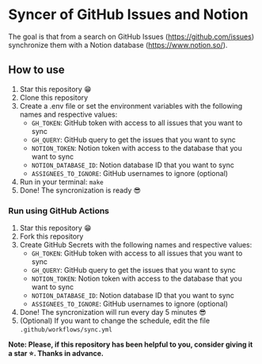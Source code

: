 # Syncer of GitHub Issues and Notion

The goal is that from a search on GitHub Issues (<https://github.com/issues>) synchronize them with a Notion database (<https://www.notion.so/>).

## How to use

1. Star this repository 😁
2. Clone this repository
3. Create a .env file or set the environment variables with the following names and respective values:
    - `GH_TOKEN`: GitHub token with access to all issues that you want to sync
    - `GH_QUERY`: GitHub query to get the issues that you want to sync
    - `NOTION_TOKEN`: Notion token with access to the database that you want to sync
    - `NOTION_DATABASE_ID`: Notion database ID that you want to sync
    - `ASSIGNEES_TO_IGNORE`: GitHub usernames to ignore (optional)
4. Run in your terminal: `make`
5. Done! The syncronization is ready 😎

### Run using GitHub Actions

1. Star this repository 😁
2. Fork this repository
3. Create GitHub Secrets with the following names and respective values:
    - `GH_TOKEN`: GitHub token with access to all issues that you want to sync
    - `GH_QUERY`: GitHub query to get the issues that you want to sync
    - `NOTION_TOKEN`: Notion token with access to the database that you want to sync
    - `NOTION_DATABASE_ID`: Notion database ID that you want to sync
    - `ASSIGNEES_TO_IGNORE`: GitHub usernames to ignore (optional)
4. Done! The syncronization will run every day 5 minutes 😎
5. (Optional) If you want to change the schedule, edit the file `.github/workflows/sync.yml`

**Note: Please, if this repository has been helpful to you, consider giving it a star ⭐. Thanks in advance.**
